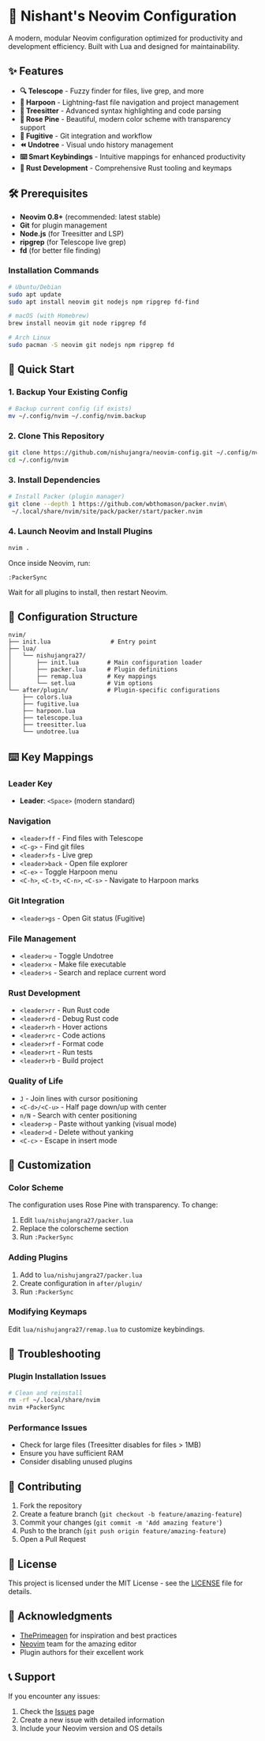 # 🚀 Nishant's Neovim Configuration

A modern, modular Neovim configuration optimized for productivity and development efficiency. Built with Lua and designed for maintainability.

## ✨ Features

- **🔍 Telescope** - Fuzzy finder for files, live grep, and more
- **🎯 Harpoon** - Lightning-fast file navigation and project management
- **🌳 Treesitter** - Advanced syntax highlighting and code parsing
- **🎨 Rose Pine** - Beautiful, modern color scheme with transparency support
- **📝 Fugitive** - Git integration and workflow
- **⏪ Undotree** - Visual undo history management
- **⌨️ Smart Keybindings** - Intuitive mappings for enhanced productivity
- **🦀 Rust Development** - Comprehensive Rust tooling and keymaps

## 🛠️ Prerequisites

- **Neovim 0.8+** (recommended: latest stable)
- **Git** for plugin management
- **Node.js** (for Treesitter and LSP)
- **ripgrep** (for Telescope live grep)
- **fd** (for better file finding)

### Installation Commands

```bash
# Ubuntu/Debian
sudo apt update
sudo apt install neovim git nodejs npm ripgrep fd-find

# macOS (with Homebrew)
brew install neovim git node ripgrep fd

# Arch Linux
sudo pacman -S neovim git nodejs npm ripgrep fd
```

## 🚀 Quick Start

### 1. Backup Your Existing Config

```bash
# Backup current config (if exists)
mv ~/.config/nvim ~/.config/nvim.backup
```

### 2. Clone This Repository

```bash
git clone https://github.com/nishujangra/neovim-config.git ~/.config/nvim
cd ~/.config/nvim
```

### 3. Install Dependencies

```bash
# Install Packer (plugin manager)
git clone --depth 1 https://github.com/wbthomason/packer.nvim\
 ~/.local/share/nvim/site/pack/packer/start/packer.nvim
```

### 4. Launch Neovim and Install Plugins

```bash
nvim .
```

Once inside Neovim, run:
```
:PackerSync
```

Wait for all plugins to install, then restart Neovim.

## 📁 Configuration Structure

```
nvim/
├── init.lua                 # Entry point
├── lua/
│   └── nishujangra27/
│       ├── init.lua        # Main configuration loader
│       ├── packer.lua      # Plugin definitions
│       ├── remap.lua       # Key mappings
│       └── set.lua         # Vim options
└── after/plugin/           # Plugin-specific configurations
    ├── colors.lua
    ├── fugitive.lua
    ├── harpoon.lua
    ├── telescope.lua
    ├── treesitter.lua
    └── undotree.lua
```

## ⌨️ Key Mappings

### Leader Key
- **Leader**: `<Space>` (modern standard)

### Navigation
- `<leader>ff` - Find files with Telescope
- `<C-g>` - Find git files
- `<leader>fs` - Live grep
- `<leader>back` - Open file explorer
- `<C-e>` - Toggle Harpoon menu
- `<C-h>`, `<C-t>`, `<C-n>`, `<C-s>` - Navigate to Harpoon marks

### Git Integration
- `<leader>gs` - Open Git status (Fugitive)

### File Management
- `<leader>u` - Toggle Undotree
- `<leader>x` - Make file executable
- `<leader>s` - Search and replace current word

### Rust Development
- `<leader>rr` - Run Rust code
- `<leader>rd` - Debug Rust code
- `<leader>rh` - Hover actions
- `<leader>rc` - Code actions
- `<leader>rf` - Format code
- `<leader>rt` - Run tests
- `<leader>rb` - Build project

### Quality of Life
- `J` - Join lines with cursor positioning
- `<C-d>/<C-u>` - Half page down/up with center
- `n/N` - Search with center positioning
- `<leader>p` - Paste without yanking (visual mode)
- `<leader>d` - Delete without yanking
- `<C-c>` - Escape in insert mode

## 🎨 Customization

### Color Scheme
The configuration uses Rose Pine with transparency. To change:

1. Edit `lua/nishujangra27/packer.lua`
2. Replace the colorscheme section
3. Run `:PackerSync`

### Adding Plugins
1. Add to `lua/nishujangra27/packer.lua`
2. Create configuration in `after/plugin/`
3. Run `:PackerSync`

### Modifying Keymaps
Edit `lua/nishujangra27/remap.lua` to customize keybindings.

## 🔧 Troubleshooting

### Plugin Installation Issues
```bash
# Clean and reinstall
rm -rf ~/.local/share/nvim
nvim +PackerSync
```

### Performance Issues
- Check for large files (Treesitter disables for files > 1MB)
- Ensure you have sufficient RAM
- Consider disabling unused plugins

## 🤝 Contributing

1. Fork the repository
2. Create a feature branch (`git checkout -b feature/amazing-feature`)
3. Commit your changes (`git commit -m 'Add amazing feature'`)
4. Push to the branch (`git push origin feature/amazing-feature`)
5. Open a Pull Request

## 📝 License

This project is licensed under the MIT License - see the [LICENSE](LICENSE) file for details.

## 🙏 Acknowledgments

- [ThePrimeagen](https://github.com/ThePrimeagen) for inspiration and best practices
- [Neovim](https://neovim.io/) team for the amazing editor
- Plugin authors for their excellent work

## 📞 Support

If you encounter any issues:

1. Check the [Issues](https://github.com/nishujangra/neovim-config/issues) page
2. Create a new issue with detailed information
3. Include your Neovim version and OS details